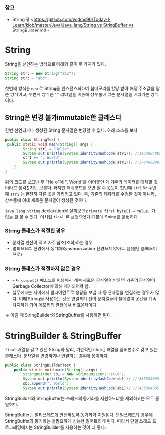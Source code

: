 ### 참고

- String 짱 <[https://github.com/wjdrbs96/Today-I-Learn/blob/master/Java/Java_lang/String vs StringBuffer vs StringBuilder.md](https://github.com/wjdrbs96/Today-I-Learn/blob/master/Java/Java_lang/String%20vs%20StringBuffer%20vs%20StringBuilder.md)>

# String

String을 선언하는 방식으로 아래와 같이 두 가지가 있다.

```java
String str1 = new String("abc");
String str2 = "abc";
```

첫번째 방식은 `new` 로 String을 인스턴스화하여 힙메모리를 할당 받아 해당 주소값을 담는 방식이고, 두번째 방식은  `""` 리터럴을 이용해 상수풀에 있는 문자열을 가리키는 방식이다. 

## String은 변경 불가immutable한 클래스다

한번 선언되거나 생성된 String 문자열은 변경할 수 없다. 아래 소스를 보자.

```java
public class StringTest {
 public static void main(String[] args {
		String str1 = "Hello";
		System.out.println(System.identityHashCode(str1)); //1435804085
		str1 += ", World";
		System.out.println(System.identityHashCode(str1)); //1784662007
	}
}
```

위의 코드를 보고난 후 "Hello"에 ", World"를 이어붙인 게 기존의 데이터를 대체할 것이라고 생각할지도 모른다. 하지만 해쉬코드를 보면 알 수 있듯이 첫번째 `str1` 와 두번째 `str1` 는 완전히 다른 곳을 가리키고 있다. 즉, 기존의 데이터를 수정한 것이 아니라, 상수풀에 아예 새로운 문자열이 생성된 것이다.

`java.lang.String` declaration을 살펴보면 `private final byte[] = value;` 가 있는 걸 볼 수 있다. 이처럼 `final` 로 선언되었기 때문에 String은 불변하다.

### String 클래스가 적절한 경우

- 문자열 연산이 적고 자주 참조(조회)하는 경우
- 멀티쓰레드 환경에서 동기화Synchronization 신경쓰지 않아도 됨(불변 클래스이므로)

### String 클래스가 적절하지 않은 경우

- `+` 나 `concat()` 메소드를 이용해서 계속 새로운 문자열을 만들면 기존의 문자열이 Garbage Collector에 의해 제거되어야 함.
- 실무에서는 서버에서 클라이언트로 응답을 보낼 때 등 문자열을 연결하는 경우가 많다. 이때 String을 사용하는 것은 연결되기 전의 문자열들이 쓸데없이 공간을 계속 차지하게 되어 메모리의 관점에서 비효율적이다.

→ 이럴 때 StringBuilder와 StringBuffer를 사용하면 된다.

# StringBuilder & StringBuffer

`final` 배열을 갖고 있던 String과 달리, 가변적인 char[] 배열을 멤버변수로 갖고 있는 클래스다. 문자열을 변경하거나 연결하는 경우에 용이하다.

```java
public class StringBuilderTest {
	public static void main(String[] args) {
		StringBuilder sb1 = new StringBuilder("Hello");
		System.out.println(System.identityHashCode(sb1)); //1435804085
		sb1.append(", World");
		System.out.println(System.identityHashCode(sb1)); //1435804085
```

StringBuilder와 StringBuffer는 쓰레드의 동기화를 지원하느냐를 제외하고는 모두 동일하다.

StringBuffer는 멀티쓰레드에 안전하도록 동기화가 지원된다. 단일쓰레드의 경우에 StringBuffer의 동기화는 불필요하게 성능만 떨어트리게 된다. 따라서 단일 쓰래드 프로그래밍에서는 StringBuilder를 사용하는 것이 더 좋다.
